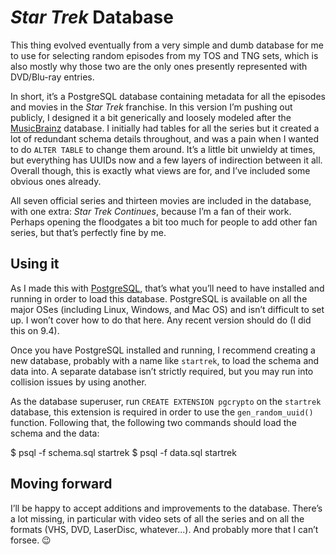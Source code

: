 # _Star Trek_ Database

This thing evolved eventually from a very simple and dumb database for
me to use for selecting random episodes from my TOS and TNG sets,
which is also mostly why those two are the only ones presently
represented with DVD/Blu-ray entries.

In short, it’s a PostgreSQL database containing metadata for all the
episodes and movies in the _Star Trek_ franchise.  In this version I’m
pushing out publicly, I designed it a bit generically and loosely
modeled after the [MusicBrainz](https://musicbrainz.org/) database.  I
initially had tables for all the series but it created a lot of
redundant schema details throughout, and was a pain when I wanted to
do `ALTER TABLE` to change them around.  It’s a little bit unwieldy at
times, but everything has UUIDs now and a few layers of indirection
between it all.  Overall though, this is exactly what views are for,
and I’ve included some obvious ones already.

All seven official series and thirteen movies are included in the
database, with one extra: _Star Trek Continues_, because I’m a fan of
their work.  Perhaps opening the floodgates a bit too much for people
to add other fan series, but that’s perfectly fine by me.

## Using it

As I made this with [PostgreSQL](https://www.postgresql.org/), that’s
what you’ll need to have installed and running in order to load this
database.  PostgreSQL is available on all the major OSes (including
Linux, Windows, and Mac OS) and isn’t difficult to set up.  I won’t
cover how to do that here.  Any recent version should do (I did this
on 9.4).

Once you have PostgreSQL installed and running, I recommend creating a
new database, probably with a name like `startrek`, to load the schema
and data into.  A separate database isn’t strictly required, but you
may run into collision issues by using another.

As the database superuser, run `CREATE EXTENSION pgcrypto` on the
`startrek` database, this extension is required in order to use the
`gen_random_uuid()` function. Following that, the following two
commands should load the schema and the data:

  $ psql -f schema.sql startrek
  $ psql -f data.sql startrek

## Moving forward

I’ll be happy to accept additions and improvements to the database.
There’s a lot missing, in particular with video sets of all the series
and on all the formats (VHS, DVD, LaserDisc, whatever...).  And
probably more that I can’t forsee. 😉

